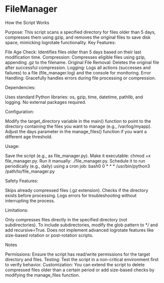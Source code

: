 # FileManager

How the Script Works

Purpose: This script scans a specified directory for files older than 5 days, compresses them using gzip, and removes the original files to save disk space, mimicking logrotate functionality.
Key Features:

File Age Check: Identifies files older than 5 days based on their last modification time.
Compression: Compresses eligible files using gzip, appending .gz to the filename.
Original File Removal: Deletes the original file after successful compression.
Logging: Logs all actions (successes and failures) to a file (file_manager.log) and the console for monitoring.
Error Handling: Gracefully handles errors during file processing or compression.


Dependencies:

Uses standard Python libraries: os, gzip, time, datetime, pathlib, and logging.
No external packages required.


Configuration:

Modify the target_directory variable in the main() function to point to the directory containing the files you want to manage (e.g., /var/log/myapp).
Adjust the days parameter in the manage_files() function if you want a different age threshold.


Usage:

Save the script (e.g., as file_manager.py).
Make it executable: chmod +x file_manager.py.
Run it manually: ./file_manager.py.
Schedule it to run periodically (e.g., daily) using a cron job:
bash0 0 * * * /usr/bin/python3 /path/to/file_manager.py



Safety Features:

Skips already compressed files (.gz extension).
Checks if the directory exists before processing.
Logs errors for troubleshooting without interrupting the process.


Limitations:

Only compresses files directly in the specified directory (not subdirectories). To include subdirectories, modify the glob pattern to **/* and add recursive=True.
Does not implement advanced logrotate features like size-based rotation or post-rotation scripts.



Notes

Permissions: Ensure the script has read/write permissions for the target directory and files.
Testing: Test the script in a non-critical environment first to verify behavior.
Customization: You can extend the script to delete compressed files older than a certain period or add size-based checks by modifying the manage_files function.
